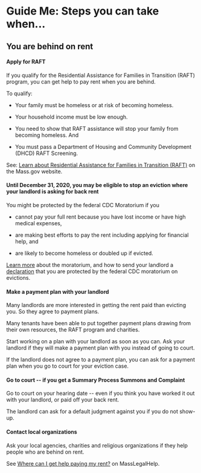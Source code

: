 Guide Me: Steps you can take when...
====================================

You are behind on rent
----------------------

#### Apply for RAFT

If you qualify for the Residential Assistance for Families in Transition
(RAFT) program, you can get help to pay rent when you are behind.

To qualify:

-   Your family must be homeless or at risk of becoming homeless.

-   Your household income must be low enough.

-   You need to show that RAFT assistance will stop your family from
    becoming homeless. And

-   You must pass a Department of Housing and Community Development
    (DHCD) RAFT Screening.

See:
[Learn about Residential Assistance for Families in Transition (RAFT)](https://www.mass.gov/service-details/learn-about-residential-assistance-for-families-in-transition-raft) on the Mass.gov website.

#### Until December 31, 2020, you may be eligible to stop an eviction where your landlord is asking for back rent

You might be protected by the federal CDC Moratorium if you

-   cannot pay your full rent because you have lost income or have high
    medical expenses, 

-   are making best efforts to pay the rent including applying for
    financial help, and

-   are likely to become homeless or doubled up if evicted.

[Learn more](https://www.masslegalhelp.org/covid-19/housing) about the
moratorium, and how to send your landlord a
[declaration](https://MassLegalHelp.org/cdc-declaration.pdf)
that you are protected by the federal CDC moratorium on evictions.


#### Make a payment plan with your landlord

Many landlords are more interested in getting the rent paid than
evicting you. So they agree to payment plans.

Many tenants have been able to put together payment plans drawing from
their own resources, the RAFT program and charities.

Start working on a plan with your landlord as soon as you can. Ask your
landlord if they will make a payment plan with you instead of going to
court.

If the landlord does not agree to a payment plan, you can ask for a
payment plan when you go to court for your eviction case.

#### Go to court -- if you get a Summary Process Summons and Complaint

Go to court on your hearing date -- even if you think you have worked it
out with your landlord, or paid off your back rent.

The landlord can ask for a default judgment against you if you do not
show-up.

#### Contact local organizations

Ask your local agencies, charities and religious organizations if they
help people who are behind on rent.

See
[Where can I get help paying my rent?](https://masslegalhelp.org/covid-19/help-with-rent) on MassLegalHelp.